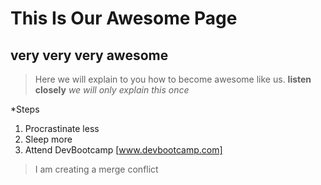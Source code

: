 # This Is Our Awesome Page
## very very very awesome

>Here we will explain to you how to become awesome like us. 
**listen closely**
*we will only explain this once*

*Steps
1. Procrastinate less
2. Sleep more
3. Attend DevBootcamp [www.devbootcamp.com]


>I am creating a merge conflict